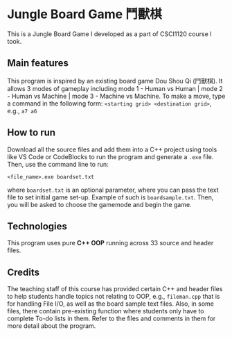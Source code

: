 # Jungle Board Game 鬥獸棋
This is a Jungle Board Game I developed as a part of CSCI1120 course I took.

## Main features
This program is inspired by an existing board game Dou Shou Qi (鬥獸棋). It allows 3 modes of gameplay including mode 1 - Human vs Human | mode 2 - Human vs Machine | mode 3 - Machine vs Machine. To make a move, type a command in the following form: `<starting grid> <destination grid>`, e.g., `a7 a6`

## How to run
Download all the source files and add them into a C++ project using tools like VS Code or CodeBlocks to run the program and generate a `.exe` file. Then, use the command line to run:
```
<file_name>.exe boardset.txt
```
where `boardset.txt` is an optional parameter, where you can pass the text file to set initial game set-up. Example of such is `boardsample.txt`. Then, you will be asked to choose the gamemode and begin the game.

## Technologies
This program uses pure **C++ OOP** running across 33 source and header files.

## Credits
The teaching staff of this course has provided certain C++ and header files to help students handle topics not relating to OOP, e.g., `fileman.cpp` that is for handling File I/O, as well as the board sample text files. Also, in some files, there contain pre-existing function where students only have to complete To-do lists in them. Refer to the files and comments in them for more detail about the program.
